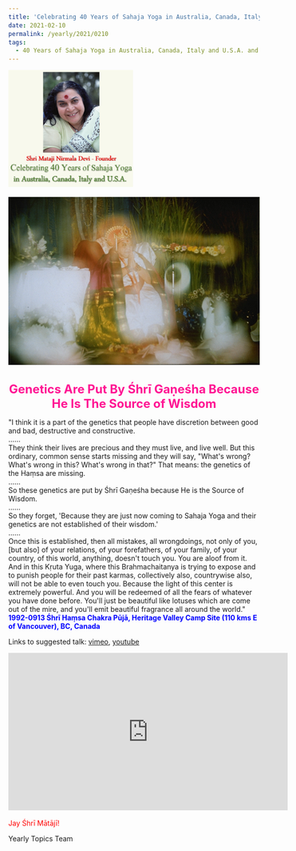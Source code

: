 ```yaml
---
title: 'Celebrating 40 Years of Sahaja Yoga in Australia, Canada, Italy and U.S.A. and its Culture, Post 6'
date: 2021-02-10
permalink: /yearly/2021/0210
tags:
  - 40 Years of Sahaja Yoga in Australia, Canada, Italy and U.S.A. and its Culture
---
```


<div style="text-align: left"><img src="/images/Celebrating40YearsSahajaYoga.png" width="250" /></div><br>

<div style="text-align: center"><img src="/images/image619.png" /></div>

<br>
<p style="color:DeepPink; text-align:center">
<font size="+2"><b>Genetics Are Put By Śhrī Gaṇeśha Because He Is The Source of Wisdom</b><br></font>
</p>

<p>
"I think it is a part of the genetics that people have discretion between good and bad, destructive and constructive.<br>
......<br>
They think their lives are precious and they must live, and live well. But this ordinary, common sense starts missing and they will say, "What's wrong? What's wrong in this? What's wrong in that?" That means: the genetics of the Haṃsa are missing.<br>
......<br>
So these genetics are put by Śhrī Gaṇeśha because He is the Source of Wisdom.<br>
......<br>
So they forget, 'Because they are just now coming to Sahaja Yoga and their genetics are not established of their wisdom.'<br>
......<br>
Once this is established, then all mistakes, all wrongdoings, not only of you, [but also] of your relations, of your forefathers, of your family, of your country, of this world, anything, doesn't touch you. You are aloof from it. And in this Kṛuta Yuga, where this Brahmachaitanya is trying to expose and to punish people for their past karmas, collectively also, countrywise also, will not be able to even touch you. Because the light of this center is extremely powerful. And you will be redeemed of all the fears of whatever you have done before. You'll just be beautiful like lotuses which are come out of the mire, and you'll emit beautiful fragrance all around the world."<br>
<font color="blue"><b>1992-0913 Śhrī Haṃsa Chakra Pūjā, Heritage Valley Camp Site (110 kms E of Vancouver), BC, Canada</b></font><br>
</p>

Links to suggested talk: <a href="https://vimeo.com/88801128"> vimeo</a>, <a href="https://youtu.be/AxLrPKDhDT8"> youtube</a><br>

<iframe width="560" height="315" src="https://www.youtube.com/embed/AxLrPKDhDT8" frameborder="0" allow="accelerometer; autoplay; clipboard-write; encrypted-media; gyroscope; picture-in-picture" allowfullscreen></iframe>

<p style="color:red;">Jay Śhrī Mātājī!<br></p>

Yearly Topics Team